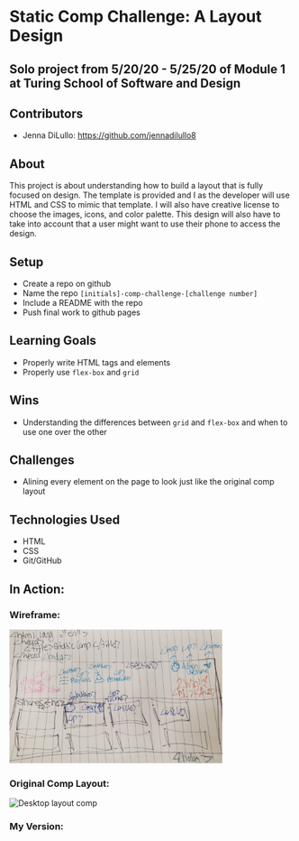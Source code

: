 # Static Comp Challenge: A Layout Design

## Solo project from 5/20/20 - 5/25/20 of Module 1 at Turing School of Software and Design

## Contributors

- Jenna DiLullo: https://github.com/jennadilullo8

## About

This project is about understanding how to build a layout that is fully focused on design. The template is provided and I as the developer will use HTML and CSS to mimic that template. I will also have creative license to choose the images, icons, and color palette. This design will also have to take into account that a user might want to use their phone to access the design.

## Setup

- Create a repo on github
- Name the repo `[initials]-comp-challenge-[challenge number]`
- Include a README with the repo
- Push final work to github pages

## Learning Goals

- Properly write HTML tags and elements
- Properly use `flex-box` and `grid`

## Wins

- Understanding the differences between `grid` and `flex-box` and when to use one over the other

## Challenges

- Alining every element on the page to look just like the original comp layout

## Technologies Used

- HTML
- CSS
- Git/GitHub

## In Action:

### Wireframe:

<img src="/images/20200520_161138.jpg" alt="Wireframe Of Project" height=auto width=75%/>

### Original Comp Layout:

<img src="https://frontend.turing.io/assets/images/static-comp-challenge-2.jpg" alt="Desktop layout comp" height=auto width=75%/>

### My Version:
